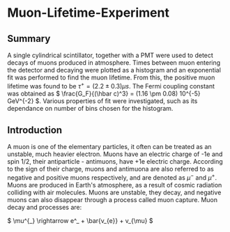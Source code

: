 # Muon-Lifetime-Experiment

## Summary
A single cylindrical scintillator, together with a PMT were used to detect decays of muons produced in atmosphere. Times between muon entering the detector and decaying were plotted as a histogram and an exponential fit was performed to find the muon lifetime. From this, the positive muon lifetime was found to be $` \tau^+ = (2.2 \pm 0.3) \mu s `$. The Fermi coupling constant was obtained as $` \frac{G_F}{(\hbar c)^3} = (1.16 \pm 0.08) 10^{-5}  GeV^{-2} `$. Various properties of fit were investigated, such as its dependance on number of bins chosen for the histogram.

## Introduction

A muon is one of the elementary particles, it often can be treated as an unstable, much heavier electron. Muons have an electric charge of -1e and spin 1/2, their antiparticle - antimuons, have +1e electric charge. According to the sign of their charge, muons and antimuona are also referred to as negative and positive muons respectively, and are denoted as $` \mu^- `$ and $`\mu^+ `$. Muons are produced in Earth's atmosphere, as a result of cosmic radiation colliding with air molecules. Muons are unstable, they decay, and negative muons can also disappear through a process called muon capture. Muon decay and processes are: 


$` \mu^{_} \rightarrow e^_ + \bar{v_{e}} + v_{\mu} `$

